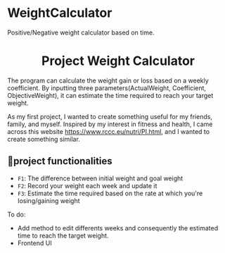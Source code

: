 # WeightCalculator
Positive/Negative weight calculator based on time.



<a href="https://mycodely.github.io/WeightCalculator/" target="_blank"> </a>



<h1 align="center"> Project Weight Calculator</h1>

The program can calculate the weight gain or loss based on a weekly coefficient. By inputting three parameters(ActualWeight, Coefficient, ObjectiveWeight), it can estimate the time required to reach your target weight.

As my first project, I wanted to create something useful for my friends, family, and myself. Inspired by my interest in fitness and health, I came across this website https://www.rccc.eu/nutri/PI.html, and I wanted to create something similar.

## :hammer:project functionalities

- `F1`: The difference between initial weight and goal weight
- `F2`: Record your weight each week and update it
- `F3`: Estimate the time required based on the rate at which you're losing/gaining weight


To do:
- Add method to edit differents weeks and consequently the estimated time to reach the target weight.
- Frontend UI
